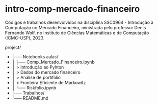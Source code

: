 # intro-comp-mercado-financeiro

Códigos e trabalhos desenvolvidos na disciplina SSC0964 - Introdução à Computação no Mercado Financeiro, ministrada pelo professor Denis Fernando Wolf, no Instituto de Ciências Matemáticas e de Computação (ICMC-USP), 2023.

project/
*    ├── Notebooks aulas/
*    │   ├── Comp_Mercado_Financeiro.ipynb
*    │         > Introdução ao Pyhton
*    │         > Dados do mercado financeiro
*    │         > Análise de portifólio
*    │         > Fronteira Eficiente de Markowitz
*    │   └── Riskfolio.ipynb
*    ├── Trabalhos/
*    └── README.md
